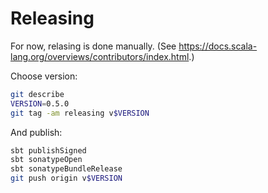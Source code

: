 # Releasing

For now, relasing is done manually.
(See https://docs.scala-lang.org/overviews/contributors/index.html.)

Choose version:

```bash
git describe
VERSION=0.5.0
git tag -am releasing v$VERSION
```

And publish:

```bash
sbt publishSigned
sbt sonatypeOpen
sbt sonatypeBundleRelease
git push origin v$VERSION
```

